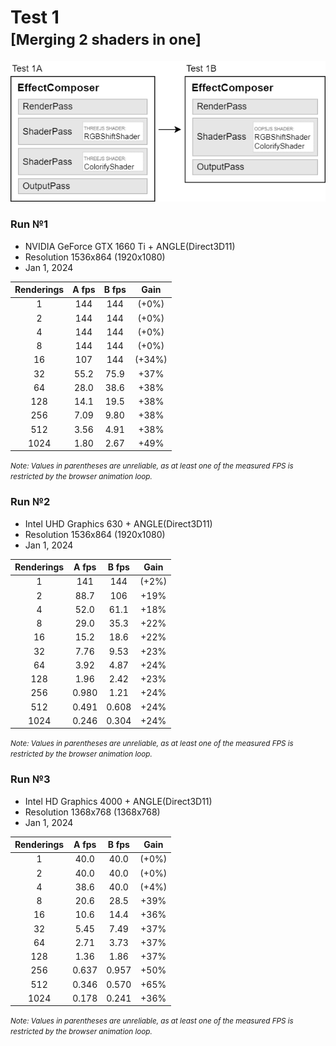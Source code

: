 # Test 1<br><small>[Merging 2 shaders in one]</small>

<img src="test-1.png">

### Run №1

* NVIDIA GeForce GTX 1660 Ti + ANGLE(Direct3D11)
* Resolution 1536x864 (1920x1080)
* Jan 1, 2024

| Renderings | A fps | B fps | Gain |
| :-: | :-: | :-: | :-: |
| 1 | 144 | 144 | (+0%) |
| 2 | 144 | 144 | (+0%) |
| 4 | 144 | 144 | (+0%) |
| 8 | 144 | 144 | (+0%) |
| 16 | 107 | 144 | (+34%) |
| 32 | 55.2 | 75.9 | +37% |
| 64 | 28.0 | 38.6 | +38% |
| 128 | 14.1 | 19.5 | +38% |
| 256 | 7.09 | 9.80 | +38% |
| 512 | 3.56 | 4.91 | +38% |
| 1024 | 1.80 | 2.67 | +49% |

<small>*Note: Values in parentheses are unreliable, as at least
one of the measured FPS is restricted by the browser animation loop.*</small>




### Run №2

* Intel UHD Graphics 630 + ANGLE(Direct3D11)
* Resolution 1536x864 (1920x1080)
* Jan 1, 2024

| Renderings | A fps | B fps | Gain |
| :-: | :-: | :-: | :-: |
| 1 | 141 | 144 | (+2%) |
| 2 | 88.7 | 106 | +19% |
| 4 | 52.0 | 61.1 | +18% |
| 8 | 29.0 | 35.3 | +22% |
| 16 | 15.2 | 18.6 | +22% |
| 32 | 7.76 | 9.53 | +23% |
| 64 | 3.92 | 4.87 | +24% |
| 128 | 1.96 | 2.42 | +23% |
| 256 | 0.980 | 1.21 | +24% |
| 512 | 0.491 | 0.608 | +24% |
| 1024 | 0.246 | 0.304 | +24% |

<small>*Note: Values in parentheses are unreliable, as at least
one of the measured FPS is restricted by the browser animation loop.*</small>




### Run №3

* Intel HD Graphics 4000 + ANGLE(Direct3D11)
* Resolution 1368x768 (1368x768)
* Jan 1, 2024

| Renderings | A fps | B fps | Gain |
| :-: | :-: | :-: | :-: |
| 1 | 40.0 | 40.0 | (+0%) |
| 2 | 40.0 | 40.0 | (+0%) |
| 4 | 38.6 | 40.0 | (+4%) |
| 8 | 20.6 | 28.5 | +39% |
| 16 | 10.6 | 14.4 | +36% |
| 32 | 5.45 | 7.49 | +37% |
| 64 | 2.71 | 3.73 | +37% |
| 128 | 1.36 | 1.86 | +37% |
| 256 | 0.637 | 0.957 | +50% |
| 512 | 0.346 | 0.570 | +65% |
| 1024 | 0.178 | 0.241 | +36% |

<small>*Note: Values in parentheses are unreliable, as at least
one of the measured FPS is restricted by the browser animation loop.*</small>
